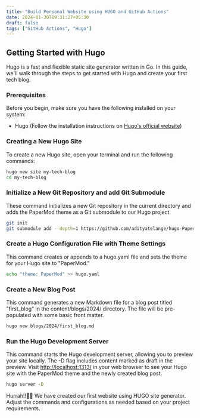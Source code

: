```yaml
---
title: "Build Personal Website using HUGO and GitHub Actions"
date: 2024-01-30T19:31:27+05:30
draft: false
tags: ["GitHub Actions", "Hugo"]
---
```


## Getting Started with Hugo

Hugo is a fast and flexible static site generator written in Go. In this guide, we'll walk through the steps to get started with Hugo and create your first tech blog.

### Prerequisites

Before you begin, make sure you have the following installed on your system:

- Hugo (Follow the installation instructions on [Hugo's official website](https://gohugo.io/getting-started/installing/))

### Creating a New Hugo Site

To create a new Hugo site, open your terminal and run the following commands:

```bash
hugo new site my-tech-blog
cd my-tech-blog
```

### Initialize a New Git Repository and add Git Submodule

These command initializes a new Git repository in the current directory and adds the PaperMod theme as a Git submodule to our Hugo project.

```bash
git init
git submodule add --depth=1 https://github.com/adityatelange/hugo-PaperMod.git themes/PaperMod
```

### Create a Hugo Configuration File with Theme Settings

This command creates or appends to a hugo.yaml file and sets the theme for your Hugo site to "PaperMod."

```bash
echo "theme: PaperMod" >> hugo.yaml
```

### Create a New Blog Post

This command generates a new Markdown file for a blog post titled "first_blog" in the content/blogs/2024/ directory. The file will be pre-populated with some basic front matter.

```bash
hugo new blogs/2024/first_blog.md
```

### Run the Hugo Development Server

This command starts the Hugo development server, allowing you to preview your site locally. The -D flag includes content marked as draft in the preview. Visit <http://localhost:1313/> in your web browser to see your Hugo site with the PaperMod theme and the newly created blog post.

```bash
hugo server -D
```

Hurrah!!🥳🎉 We have created our first website using HUGO site generator.
Adjust the commands and configurations as needed based on your project requirements.
